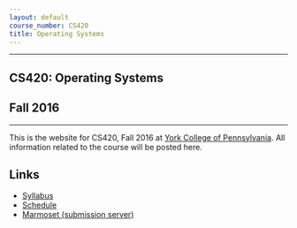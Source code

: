 ```yaml
---
layout: default
course_number: CS420
title: Operating Systems
---
```


--- --- --- --- --- --- --- --- --- --- --- --- --- --- --- --- --- --- --- --- --- --- --- ---

## CS420: Operating Systems
## Fall 2016

--- --- --- --- --- --- --- --- --- --- --- --- --- --- --- --- --- --- --- --- --- --- --- ---

This is the website for CS420, Fall 2016 at [York College of Pennsylvania](http://www.ycp.edu).
All information related to the course will be posted here.

## Links

* [Syllabus](syllabus.html)
* [Schedule](schedule.html)
* [Marmoset (submission server)](https://cs.ycp.edu/marmoset)

<!-- vim:set wrap: ­-->
<!-- vim:set linebreak: -->
<!-- vim:set nolist: -->
